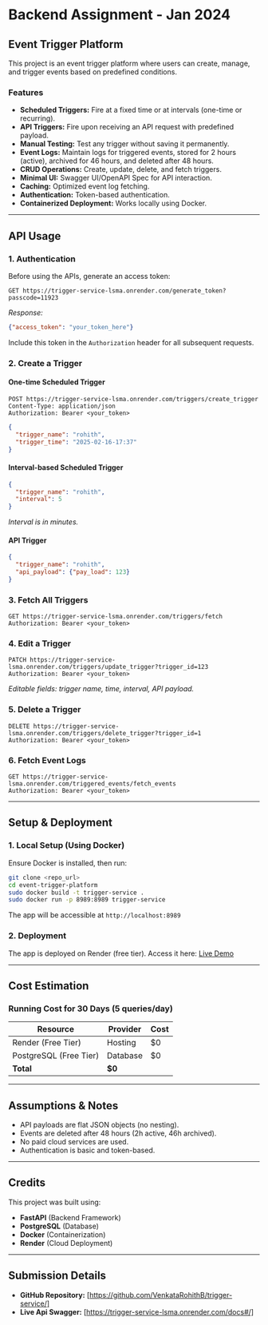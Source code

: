 # Backend Assignment - Jan 2024

## Event Trigger Platform

This project is an event trigger platform where users can create, manage, and trigger events based on predefined conditions.

### Features
- **Scheduled Triggers:** Fire at a fixed time or at intervals (one-time or recurring).
- **API Triggers:** Fire upon receiving an API request with predefined payload.
- **Manual Testing:** Test any trigger without saving it permanently.
- **Event Logs:** Maintain logs for triggered events, stored for 2 hours (active), archived for 46 hours, and deleted after 48 hours.
- **CRUD Operations:** Create, update, delete, and fetch triggers.
- **Minimal UI:** Swagger UI/OpenAPI Spec for API interaction.
- **Caching:** Optimized event log fetching.
- **Authentication:** Token-based authentication.
- **Containerized Deployment:** Works locally using Docker.

---
## API Usage

### 1. Authentication
Before using the APIs, generate an access token:
```http
GET https://trigger-service-lsma.onrender.com/generate_token?passcode=11923
```
_Response:_
```json
{"access_token": "your_token_here"}
```
Include this token in the `Authorization` header for all subsequent requests.

### 2. Create a Trigger
#### One-time Scheduled Trigger
```http
POST https://trigger-service-lsma.onrender.com/triggers/create_trigger
Content-Type: application/json
Authorization: Bearer <your_token>
```
```json
{
  "trigger_name": "rohith",
  "trigger_time": "2025-02-16-17:37"
}
```

#### Interval-based Scheduled Trigger
```json
{
  "trigger_name": "rohith",
  "interval": 5
}
```
_Interval is in minutes._

#### API Trigger
```json
{
  "trigger_name": "rohith",
  "api_payload": {"pay_load": 123}
}
```

### 3. Fetch All Triggers
```http
GET https://trigger-service-lsma.onrender.com/triggers/fetch
Authorization: Bearer <your_token>
```

### 4. Edit a Trigger
```http
PATCH https://trigger-service-lsma.onrender.com/triggers/update_trigger?trigger_id=123
Authorization: Bearer <your_token>
```
_Editable fields: trigger name, time, interval, API payload._

### 5. Delete a Trigger
```http
DELETE https://trigger-service-lsma.onrender.com/triggers/delete_trigger?trigger_id=1
Authorization: Bearer <your_token>
```

### 6. Fetch Event Logs
```http
GET https://trigger-service-lsma.onrender.com/triggered_events/fetch_events
Authorization: Bearer <your_token>
```
---
## Setup & Deployment

### 1. Local Setup (Using Docker)
Ensure Docker is installed, then run:
```sh
git clone <repo_url>
cd event-trigger-platform
sudo docker build -t trigger-service .
sudo docker run -p 8989:8989 trigger-service
```

The app will be accessible at `http://localhost:8989`

### 2. Deployment
The app is deployed on Render (free tier). Access it here:
[Live Demo](https://trigger-service-lsma.onrender.com)

---
## Cost Estimation
### Running Cost for 30 Days (5 queries/day)
| Resource | Provider | Cost |
|----------|----------|------|
| Render (Free Tier) | Hosting | $0 |
| PostgreSQL (Free Tier) | Database | $0 |
| **Total** | **$0** |

---
## Assumptions & Notes
- API payloads are flat JSON objects (no nesting).
- Events are deleted after 48 hours (2h active, 46h archived).
- No paid cloud services are used.
- Authentication is basic and token-based.

---
## Credits
This project was built using:
- **FastAPI** (Backend Framework)
- **PostgreSQL** (Database)
- **Docker** (Containerization)
- **Render** (Cloud Deployment)

---
## Submission Details
- **GitHub Repository:** [https://github.com/VenkataRohithB/trigger-service/]
- **Live Api Swagger:** [https://trigger-service-lsma.onrender.com/docs#/]


